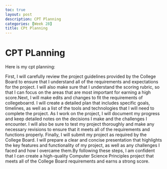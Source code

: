 ```yaml
---
toc: true
layout: post
description: CPT Planning
categories: [Week 28]
title: CPt Planning
---
```

# CPT PLanning

Here is my cpt planning:

First, I will carefully review the project guidelines provided by the College Board to ensure that I understand all of the requirements and expectations for the project. I will also make sure that I understand the scoring rubric, so that I can focus on the areas that are most important for earning a high score.Next, I will make edits and changes to fit the requirements of collegeboarrd. I will create a detailed plan that includes specific goals, timelines,  as well as a list of the tools and technologies that I will need to complete the project. As I work on the project, I will document my progress and keep detailed notes on the decisions I make and the challenges I encounter. I will also be sure to test my project thoroughly and make any necessary revisions to ensure that it meets all of the requirements and functions properly. Finally, I will submit my project as required by the College Board. I will prepare a clear and concise presentation that highlights the key features and functionality of my project, as well as any challenges I faced and how I overcame them.By following these steps, I am confident that I can create a high-quality Computer Science Principles project that meets all of the College Board requirements and earns a strong score.



